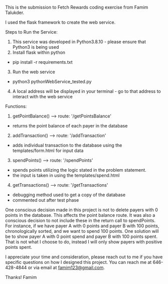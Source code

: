 This is the submission to Fetch Rewards coding exercise from Famim Talukder.

I used the flask framework to create the web service. 

Steps to Run the Service:
1. This service was developed in Python3.8.10 - please ensure that Python3 is being used
2. Install flask within python
- pip install -r requirements.txt
3. Run the web service
- python3 pythonWebService_tested.py
4. A local address will be displayed in your terminal - go to that address to interact with the web service

Functions:
1. getPointBalance() --> route: '/getPointsBalance'
- returns the point balance of each payer in the database
2. addTransaction() --> route: '/addTransaction'
- adds individual transaction to the database using the templates/form.html for input data
3. spendPoints() --> route: '/spendPoints'
- spends points utilizing the logic stated in the problem statement.
- the input is taken in using the templates/spend.html
4. getTransactions() --> route: '/getTransactions'
- debugging method used to get a copy of the database
- commented out after test phase


One conscious decision made in this project is not to delete payers with 0 points in the database.
This affects the point balance route. It was also a conscious decision to not include these in the
return call to spendPoints. For instance, if we have payer A with 0 points and payer B with 100
points, chronologically sorted, and we want to spend 100 points. One solution will be to show
payer A with 0 point spend and payer B with 100 points spent. That is not what I choose to do,
instead I will only show payers with positive points spent.

I appreciate your time and consideration, please reach out to me if you have specific questions on
how I designed this project. You can reach me at 646-428-4844 or via email at famim123@gmail.com.

Thanks!
Famim